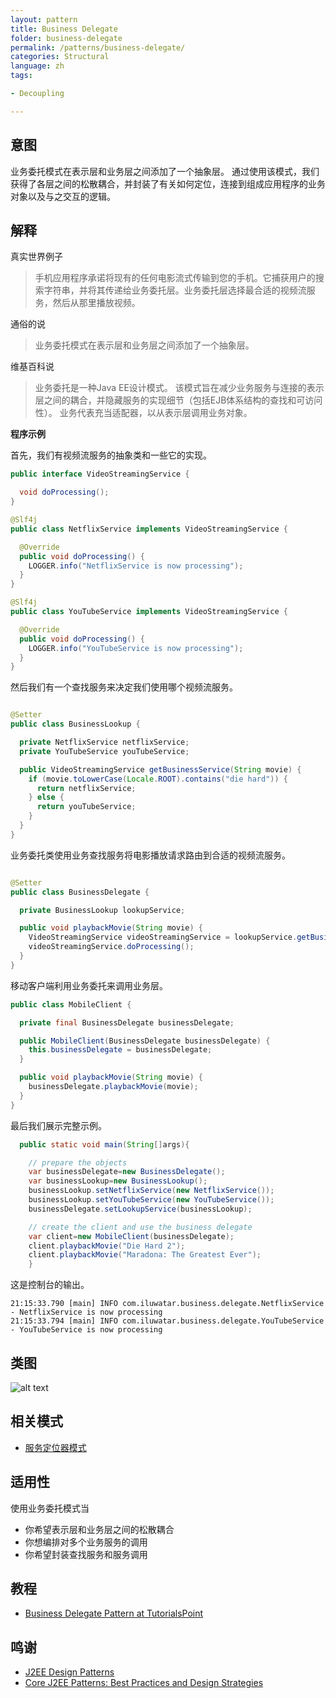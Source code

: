 ```yaml
---
layout: pattern
title: Business Delegate
folder: business-delegate
permalink: /patterns/business-delegate/
categories: Structural
language: zh
tags:

- Decoupling

---
```


## 意图

业务委托模式在表示层和业务层之间添加了一个抽象层。 通过使用该模式，我们获得了各层之间的松散耦合，并封装了有关如何定位，连接到组成应用程序的业务对象以及与之交互的逻辑。

## 解释

真实世界例子

> 手机应用程序承诺将现有的任何电影流式传输到您的手机。它捕获用户的搜索字符串，并将其传递给业务委托层。业务委托层选择最合适的视频流服务，然后从那里播放视频。

通俗的说

> 业务委托模式在表示层和业务层之间添加了一个抽象层。

维基百科说

> 业务委托是一种Java EE设计模式。 该模式旨在减少业务服务与连接的表示层之间的耦合，并隐藏服务的实现细节（包括EJB体系结构的查找和可访问性）。 业务代表充当适配器，以从表示层调用业务对象。

**程序示例**

首先，我们有视频流服务的抽象类和一些它的实现。

```java
public interface VideoStreamingService {

  void doProcessing();
}

@Slf4j
public class NetflixService implements VideoStreamingService {

  @Override
  public void doProcessing() {
    LOGGER.info("NetflixService is now processing");
  }
}

@Slf4j
public class YouTubeService implements VideoStreamingService {

  @Override
  public void doProcessing() {
    LOGGER.info("YouTubeService is now processing");
  }
}
```

然后我们有一个查找服务来决定我们使用哪个视频流服务。

```java

@Setter
public class BusinessLookup {

  private NetflixService netflixService;
  private YouTubeService youTubeService;

  public VideoStreamingService getBusinessService(String movie) {
    if (movie.toLowerCase(Locale.ROOT).contains("die hard")) {
      return netflixService;
    } else {
      return youTubeService;
    }
  }
}
```

业务委托类使用业务查找服务将电影播放请求路由到合适的视频流服务。

```java

@Setter
public class BusinessDelegate {

  private BusinessLookup lookupService;

  public void playbackMovie(String movie) {
    VideoStreamingService videoStreamingService = lookupService.getBusinessService(movie);
    videoStreamingService.doProcessing();
  }
}
```

移动客户端利用业务委托来调用业务层。

```java
public class MobileClient {

  private final BusinessDelegate businessDelegate;

  public MobileClient(BusinessDelegate businessDelegate) {
    this.businessDelegate = businessDelegate;
  }

  public void playbackMovie(String movie) {
    businessDelegate.playbackMovie(movie);
  }
}
```

最后我们展示完整示例。

```java
  public static void main(String[]args){

    // prepare the objects
    var businessDelegate=new BusinessDelegate();
    var businessLookup=new BusinessLookup();
    businessLookup.setNetflixService(new NetflixService());
    businessLookup.setYouTubeService(new YouTubeService());
    businessDelegate.setLookupService(businessLookup);

    // create the client and use the business delegate
    var client=new MobileClient(businessDelegate);
    client.playbackMovie("Die Hard 2");
    client.playbackMovie("Maradona: The Greatest Ever");
    }
```

这是控制台的输出。

```
21:15:33.790 [main] INFO com.iluwatar.business.delegate.NetflixService - NetflixService is now processing
21:15:33.794 [main] INFO com.iluwatar.business.delegate.YouTubeService - YouTubeService is now processing
```

## 类图

![alt text](../../../business-delegate/etc/business-delegate.urm.png "Business Delegate")

## 相关模式

* [服务定位器模式](https://java-design-patterns.com/patterns/service-locator/)

## 适用性

使用业务委托模式当

* 你希望表示层和业务层之间的松散耦合
* 你想编排对多个业务服务的调用
* 你希望封装查找服务和服务调用

## 教程

* [Business Delegate Pattern at TutorialsPoint](https://www.tutorialspoint.com/design_pattern/business_delegate_pattern.htm)

## 鸣谢

* [J2EE Design Patterns](https://www.amazon.com/gp/product/0596004273/ref=as_li_tl?ie=UTF8&camp=1789&creative=9325&creativeASIN=0596004273&linkCode=as2&tag=javadesignpat-20&linkId=48d37c67fb3d845b802fa9b619ad8f31)
* [Core J2EE Patterns: Best Practices and Design Strategies](https://www.amazon.com/gp/product/0130648841/ref=as_li_qf_asin_il_tl?ie=UTF8&tag=javadesignpat-20&creative=9325&linkCode=as2&creativeASIN=0130648841&linkId=a0100de2b28c71ede8db1757fb2b5947)
